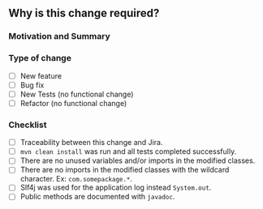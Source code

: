## Why is this change required?

### Motivation and Summary
<!--
- JIRA Ticket, User Story, etc
-->

### Type of change
- [ ] New feature
- [ ] Bug fix
- [ ] New Tests (no functional change)
- [ ] Refactor (no functional change)

### Checklist

- [ ] Traceability between this change and Jira.
- [ ] ```mvn clean install``` was run and all tests completed successfully.
- [ ] There are no unused variables and/or imports in the modified classes.
- [ ] There are no imports in the modified classes with the wildcard character. Ex: ```com.somepackage.*```.
- [ ] Slf4j was used for the application log instead ```System.out```.
- [ ] Public methods are documented with ```javadoc```.
